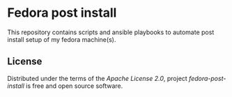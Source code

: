 # Fedora post install

This repository contains scripts and ansible playbooks to automate post install
setup of my fedora machine(s).

## License

Distributed under the terms of the *Apache License 2.0*, project
*fedora-post-install* is free and open source software.
